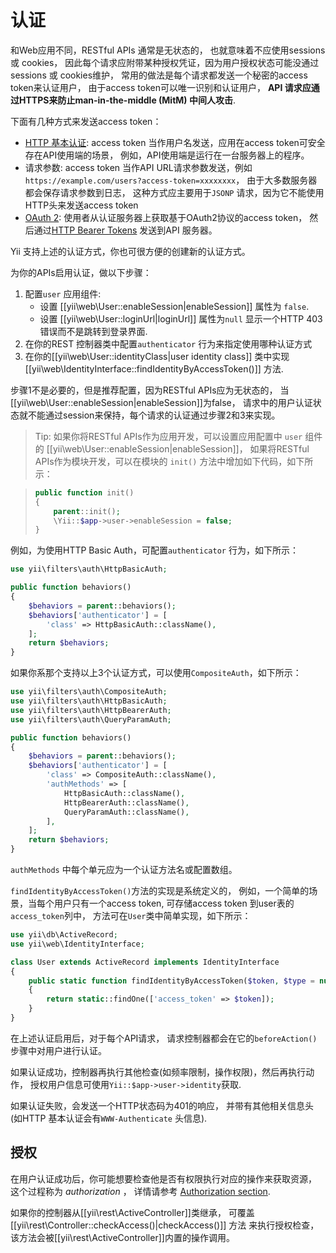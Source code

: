 认证
==============

和Web应用不同，RESTful APIs 通常是无状态的，
也就意味着不应使用sessions 或 cookies，
因此每个请求应附带某种授权凭证，因为用户授权状态可能没通过sessions 或 cookies维护，
常用的做法是每个请求都发送一个秘密的access token来认证用户，
由于access token可以唯一识别和认证用户，
**API 请求应通过HTTPS来防止man-in-the-middle (MitM) 中间人攻击**.

下面有几种方式来发送access token：

* [HTTP 基本认证](http://en.wikipedia.org/wiki/Basic_access_authentication): access token
  当作用户名发送，应用在access token可安全存在API使用端的场景，
  例如，API使用端是运行在一台服务器上的程序。
* 请求参数: access token 当作API URL请求参数发送，例如
  `https://example.com/users?access-token=xxxxxxxx`，
  由于大多数服务器都会保存请求参数到日志，
  这种方式应主要用于`JSONP` 请求，因为它不能使用HTTP头来发送access token 
* [OAuth 2](http://oauth.net/2/): 使用者从认证服务器上获取基于OAuth2协议的access token，
  然后通过[HTTP Bearer Tokens](http://tools.ietf.org/html/rfc6750) 
  发送到API 服务器。

Yii 支持上述的认证方式，你也可很方便的创建新的认证方式。

为你的APIs启用认证，做以下步骤：

1. 配置`user` 应用组件:
   - 设置 [[yii\web\User::enableSession|enableSession]] 属性为 `false`.
   - 设置 [[yii\web\User::loginUrl|loginUrl]] 属性为`null` 显示一个HTTP 403 错误而不是跳转到登录界面. 
2. 在你的REST 控制器类中配置`authenticator` 
   行为来指定使用哪种认证方式
3. 在你的[[yii\web\User::identityClass|user identity class]] 类中实现 [[yii\web\IdentityInterface::findIdentityByAccessToken()]] 方法.

步骤1不是必要的，但是推荐配置，因为RESTful APIs应为无状态的，
当[[yii\web\User::enableSession|enableSession]]为false，
请求中的用户认证状态就不能通过session来保持，每个请求的认证通过步骤2和3来实现。

> Tip: 如果你将RESTful APIs作为应用开发，可以设置应用配置中 `user` 组件的
> [[yii\web\User::enableSession|enableSession]]，
> 如果将RESTful APIs作为模块开发，可以在模块的 `init()` 方法中增加如下代码，如下所示：

> ```php
> public function init()
> {
>     parent::init();
>     \Yii::$app->user->enableSession = false;
> }
> ```

例如，为使用HTTP Basic Auth，可配置`authenticator` 行为，如下所示：

```php
use yii\filters\auth\HttpBasicAuth;

public function behaviors()
{
    $behaviors = parent::behaviors();
    $behaviors['authenticator'] = [
        'class' => HttpBasicAuth::className(),
    ];
    return $behaviors;
}
```

如果你系那个支持以上3个认证方式，可以使用`CompositeAuth`，如下所示：

```php
use yii\filters\auth\CompositeAuth;
use yii\filters\auth\HttpBasicAuth;
use yii\filters\auth\HttpBearerAuth;
use yii\filters\auth\QueryParamAuth;

public function behaviors()
{
    $behaviors = parent::behaviors();
    $behaviors['authenticator'] = [
        'class' => CompositeAuth::className(),
        'authMethods' => [
            HttpBasicAuth::className(),
            HttpBearerAuth::className(),
            QueryParamAuth::className(),
        ],
    ];
    return $behaviors;
}
```

`authMethods` 中每个单元应为一个认证方法名或配置数组。


`findIdentityByAccessToken()`方法的实现是系统定义的，
例如，一个简单的场景，当每个用户只有一个access token, 可存储access token 到user表的`access_token`列中，
方法可在`User`类中简单实现，如下所示：

```php
use yii\db\ActiveRecord;
use yii\web\IdentityInterface;

class User extends ActiveRecord implements IdentityInterface
{
    public static function findIdentityByAccessToken($token, $type = null)
    {
        return static::findOne(['access_token' => $token]);
    }
}
```

在上述认证启用后，对于每个API请求，
请求控制器都会在它的`beforeAction()`步骤中对用户进行认证。

如果认证成功，控制器再执行其他检查(如频率限制，操作权限)，然后再执行动作，
授权用户信息可使用`Yii::$app->user->identity`获取.

如果认证失败，会发送一个HTTP状态码为401的响应，
并带有其他相关信息头(如HTTP 基本认证会有`WWW-Authenticate` 头信息).


## 授权 <a name="authorization"></a>

在用户认证成功后，你可能想要检查他是否有权限执行对应的操作来获取资源，
这个过程称为 *authorization* ，
详情请参考 [Authorization section](security-authorization.md).

如果你的控制器从[[yii\rest\ActiveController]]类继承，
可覆盖 [[yii\rest\Controller::checkAccess()|checkAccess()]] 方法
来执行授权检查，该方法会被[[yii\rest\ActiveController]]内置的操作调用。

